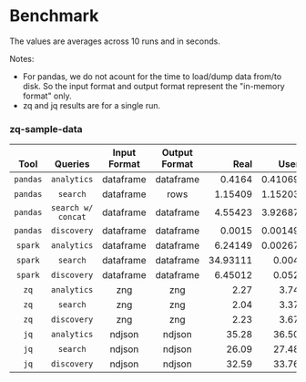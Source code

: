 Benchmark
==

The values are averages across 10 runs and in seconds.

Notes:
* For pandas, we do not acount for the time to load/dump data from/to disk. So the input format and output format represent the "in-memory format" only.
* zq and jq results are for a single run.

### zq-sample-data
|**<br>Tool**|**<br>Queries**|**Input<br>Format**|**Output<br>Format**|**<br>Real**|**<br>User**|**<br>Sys**|
|:----------:|:---------------:|:-----------------:|:------------------:|-----------:|-----------:|----------:|
| `pandas` | `analytics` | dataframe | dataframe | 0.4164 | 0.41069 | 0.00563 |
| `pandas` | `search` | dataframe | rows | 1.15409 | 1.15203 | 0.00147 |
| `pandas` | `search w/ concat` | dataframe | dataframe | 4.55423 | 3.92687 | 0.62559 |
| `pandas` | `discovery` | dataframe | dataframe | 0.0015 | 0.00149 | 0.00001 |
| `spark` | `analytics` | dataframe | dataframe | 6.24149 | 0.00267| 0.00133 |
| `spark` | `search` | dataframe | dataframe | 34.93111 | 0.004 | 0.00133 |
| `spark` | `discovery` | dataframe | dataframe | 6.45012 | 0.052 | 0.004 |
| `zq` | `analytics` | zng | zng | 2.27 | 3.74 | 0.09 |
| `zq` | `search` | zng | zng | 2.04 | 3.37 | 0.13 |
| `zq` | `discovery` | zng | zng | 2.23 | 3.67 | 0.10 |
| `jq` | `analytics` | ndjson | ndjson | 35.28 | 36.50 | 2.72 |
| `jq` | `search` | ndjson | ndjson | 26.09 | 27.48 | 2.61 |
| `jq` | `discovery` | ndjson | ndjson | 32.59 | 33.76 | 2.80 |
